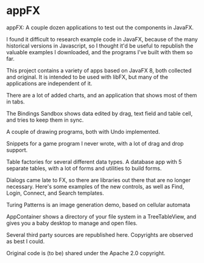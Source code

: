 # appFX
appFX:  A couple dozen applications to test out the components in JavaFX.<p>

 I found it difficult to research 
example code in JavaFX, because of the many historical versions in Javascript, so I thought it'd be useful to 
republish the valuable examples I downloaded, and the programs I've built with them so far.

This project contains a variety of apps based on JavaFX 8, both collected and original.  It is intended to be used with libFX, but many of the applications are independent of it.<p><p>

There are a lot of added charts, and an application that shows most of them in tabs.<p>
The Bindings Sandbox shows data edited by drag, text field and table cell, and tries to keep them in sync.<p>
A couple of drawing programs, both with Undo implemented.<p>
Snippets for a game program I never wrote, with a lot of drag and drop support.<p>
Table factories for several different data types.
A database app with 5 separate tables, with a lot of forms and utilities to build forms.<p>
Dialogs came late to FX, so there are libraries out there that are no longer necessary.  Here's some examples of the new controls, as well as Find, Login, Connect, and Search templates.<p>
Turing Patterns is an image generation demo, based on cellular automata<p>
AppContainer shows a directory of your file system in a TreeTableView, and gives you a baby desktop to manage and open files.<p>

Several third party sources are republished here. Copyrights are observed as best I could.<p>
Original code is (to be) shared under the Apache 2.0 copyright.
